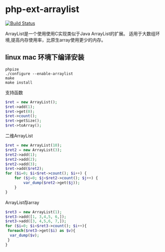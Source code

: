 # php-ext-arraylist

[![Build Status](https://travis-ci.org/wxxiong6/php-ext-arraylist.svg?branch=master)](https://travis-ci.org/wxxiong6/php-ext-arraylist)

ArrayList是一个使用使用C实现类似于Java ArrayList的扩展。
适用于大数组环境,提高内存使用率，比原生array使用更少的内存。

## linux mac 环境下编译安装

```shell
phpize
./configure --enable-arraylist
make
make install
```

支持函数

```php
$ret = new ArrayList();
$ret->add(1);
$ret->get(0);
$ret->count();
$ret->getSize();
$ret->toArray();
```

二维ArrayList

```php
$ret = new ArrayList(10);
$ret2 = new ArrayList(3);
$ret2->add(1);
$ret2->add(2);
$ret2->add(3);
$ret->add($ret2);
for ($i=0; $i<$ret->count(); $i++) {
    for ($j=0; $j<$ret2->count(); $j++) {
        var_dump($ret2->get($j));
    }
}
```

ArrayList存array

```php
$ret3 = new ArrayList(1);
$ret3->add([1, 3,4,5, 6,]);
$ret3->add([3, 4,5,6, 7,]);
for ($i=0; $i<$ret3->count(); $i++){
 foreach($ret3->get($i) as $v){
  var_dump($v);
 }
}
```
